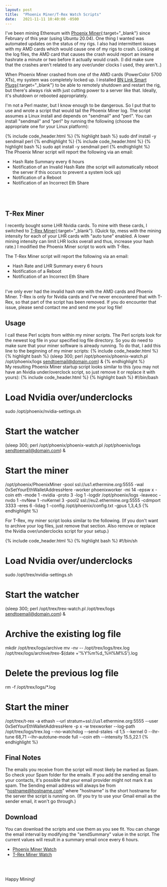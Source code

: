 ```yaml
---
layout: post
title:  "Phoenix Miner/T-Rex Watch Scripts"
date:   2021-11-11 10:40:00 -0500
---
```

I've been mining Ethereum with [Phoenix Miner](https://bitcointalk.org/index.php?topic=2647654.0){:target="_blank"} since February of this year (using Ubuntu 20.04).  One thing I wanted was automated updates on the status of my rigs.  I also had intermittent issues with my AMD cards which would cause one of my rigs to crash.  Looking at the log files, the AMD card that causes the crash would report an insane hashrate a minute or two before it actually would crash.  (I did make sure that the crashes aren't related to any over/under clocks I used, they aren't..)

When Phoenix Miner crashed from one of the AMD cards (PowerColor 5700 XTs), my system was completely locked up.  I installed [BN Link Smart Plugs](https://www.amazon.com/BN-LINK-Monitoring-Function-Compatible-Assistant/dp/B07CVPKD8Z/?th=1){:target="_blank"} to be able to remotely shutdown and restart the rig, but there's always risk with just cutting power to a server like that.  Ideally, it's shutdown or rebooted appropriately.

I'm not a Perl master, but I know enough to be dangerous.  So I put that to use and wrote a script that would tail the Phoenix Miner log.  The script assumes a Linux install and depends on "sendmail" and "perl".  You can install "sendmail" and "perl" by running the following (choose the appropriate one for your Linux platform):

{% include code_header.html %}
{% highlight bash %}
sudo dnf install -y sendmail perl
{% endhighlight %}
{% include code_header.html %}
{% highlight bash %}
sudo apt install -y sendmail perl
{% endhighlight %}
<br />
The Phoenix Miner script will report the following via an email:
* Hash Rate Summary every 6 hours
* Notification of an Invalid Hash Rate (the script will automatically reboot the server if this occurs to prevent a system lock up)
* Notification of a Reboot
* Notification of an Incorrect Eth Share
<br />
<br />

## T-Rex Miner ##
I recently bought some LHR Nvidia cards.  To mine with these cards, I switched to [T-Rex Miner](https://github.com/trexminer/T-Rex/releases){:target="_blank"}.  (Quick tip, mess with the mining intensity for each of your LHR cards with "auto tune" enabled.  A lower mining intensity can limit LHR locks overall and thus, increase your hash rate.)  I modified the Phoenix Miner script to work with T-Rex.

The T-Rex Miner script will report the following via an email:
* Hash Rate and LHR Summary every 6 hours
* Notification of a Reboot
* Notification of an Incorrect Eth Share

<br />
I've only ever had the invalid hash rate with the AMD cards and Phoenix Miner.  T-Rex is only for Nvidia cards and I've never encountered that with T-Rex, so that part of the script has been removed.  If you do encounter that issue, please send contact me and send me your log file!

## Usage ##
I call these Perl scipts from within my miner scripts.  The Perl scripts look for the newest log file in your specified log file directory.  So you do need to make sure that your miner software is already running.  To do that, I add this line to the beginning of my miner scripts:
{% include code_header.html %}
{% highlight bash %}
(sleep 300; perl /opt/phoenix/phoenix-watch.pl /opt/phoenix/logs sendtoemail@domain.com) &
{% endhighlight %}
<br />
My resulting Phoenix Miner startup script looks similar to this (you may not have an Nvidia under/overclock script, so just remove it or replace it with yours):
{% include code_header.html %}
{% highlight bash %}
#!/bin/bash

# Load Nvidia over/underclocks
sudo /opt/phoenix/nvidia-settings.sh

# Start the watcher
(sleep 300; perl /opt/phoenix/phoenix-watch.pl /opt/phoenix/logs sendtoemail@domain.com) &

# Start the miner 
/opt/phoenix/PhoenixMiner -pool ssl://us1.ethermine.org:5555 -wal 0xSetYourEthWalletAddressHere -worker phoenixworker -mi 14 -epsw x -coin eth -mode 1 -nvidia -proto 3 -log 1 -logdir /opt/phoenix/logs -leaveoc -nvdo 1 -nvNew 1 -nvKernel 3 -pool2 ssl://eu2.ethermine.org:5555 -cdmport 3333 -eres 6 -lidag 1 -config /opt/phoenix/config.txt -gpus 1,3,4,5
{% endhighlight %}
<br />

For T-Rex, my miner script looks similar to the following.  (If you don't want to archive your log files, just remove that section.  Also remove or replace the Nvidia over/underclocks script for your setup.)

{% include code_header.html %}
{% highlight bash %}
#!/bin/sh

# Load Nvidia over/underclocks
sudo /opt/trex/nvidia-settings.sh

# Start the watcher
(sleep 300; perl /opt/trex/trex-watch.pl /opt/trex/logs sendtoemail@domain.com) &

# Archive the existing log file
mkdir /opt/trex/logs/archive
mv -nv -- /opt/trex/logs/trex.log /opt/trex/logs/archive/trex-$(date +'%Y%m%d_%H%M%S').log

# Delete the previous log file
rm -f /opt/trex/logs/*.log

# Start the miner
/opt/trex/t-rex -a ethash --url stratum+ssl://us1.ethermine.org:5555 --user 0xSetYourEthWalletAddressHere -p x -w trexworker --log-path /opt/trex/logs/trex.log --no-watchdog --send-stales -d 1,5 --kernel 0 --lhr-tune 68,71 --lhr-autotune-mode full --coin eth --intensity 15.5,22.1
{% endhighlight %}
<br />

## Final Notes ##
The emails you receive from the script will most likely be marked as Spam.  So check your Spam folder for the emails.  If you add the sending email to your contacts, it's possible that your email provider might not mark it as spam.  The Sending email address will always be from "hostname@hostname.com" where "hostname" is the short hostname for the server the script is running on.  (If you try to use your Gmail email as the sender email, it won't go through.)

## Download ##
You can download the scripts and use them as you see fit.  You can change the email interval by modifying the "sendSummary" value in the script.  The current values will result in a summary email once every 6 hours.
<br />
* [Phoenix Miner Watch](/tools/phoenix-watch.pl)
* [T-Rex Miner Watch](/tools/trex-watch.pl)
<br />
<br />

Happy Mining!
